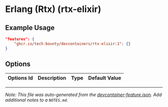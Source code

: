 
# Erlang (Rtx) (rtx-elixir)



## Example Usage

```json
"features": {
    "ghcr.io/tech-bounty/devcontainers/rtx-elixir:1": {}
}
```

## Options

| Options Id | Description | Type | Default Value |
|-----|-----|-----|-----|




---

_Note: This file was auto-generated from the [devcontainer-feature.json](https://github.com/tech-bounty/devcontainers/blob/main/src/rtx-nodejs/devcontainer-feature.json).  Add additional notes to a `NOTES.md`._
